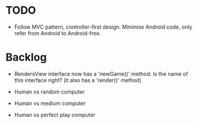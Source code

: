 TODO
====

- Follow MVC pattern, controller-first design. Minimise Android code, only refer from Android to Android-free.

Backlog
=======

- RendersView interface now has a 'newGame()' method. Is the name of this interface right? (it also has a 'render()' method)

- Human vs random computer
- Human vs medium computer
- Human vs perfect play computer

